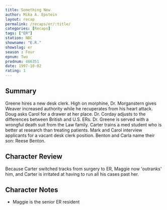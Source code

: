 ```yaml
---
title: Something New
author: Mika A. Epstein
layout: recap
permalink: /recaps/er/:title/
categories: [Recaps]
tags: ["ER"]
station: NBC
showname: "E.R."
showslug: er
season : Four  
epnum: Two  
prodnum: 466351    
date: 1997-10-02
rating: 1  
---
```


## Summary  
  
Greene hires a new desk clerk. High on morphine, Dr. Morganstern gives Weaver increased authority while he recuperates from his heart attack. Doug asks Carol for a drawer at her place. Dr. Corday adjusts to the differences between British and U.S. ERs. Dr. Greene is served with a wrongful death suit from the Law family. Carter trains a med student who is better at research than treating patients. Mark and Carol interview applicants for a vacant desk clerk position. Benton and Carla name their son: Reese Benton.

## Character Review  
  
Because Carter switched tracks from surgery to ER, Maggie now 'outranks' him, and Carter is irritated at having to run all his cases past her.

## Character Notes  
  
* Maggie is the senior ER resident